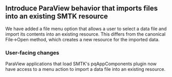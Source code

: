 ## Introduce ParaView behavior that imports files into an existing SMTK resource

We have added a file menu option that allows a user to select a data
file and import its contents into an existing resource. This differs
from the canonical File->Open method, which creates a new resource for
the imported data.

### User-facing changes

ParaView applications that load SMTK's pqAppComponents plugin now have
access to a menu action to import a data file into an existing resource.
